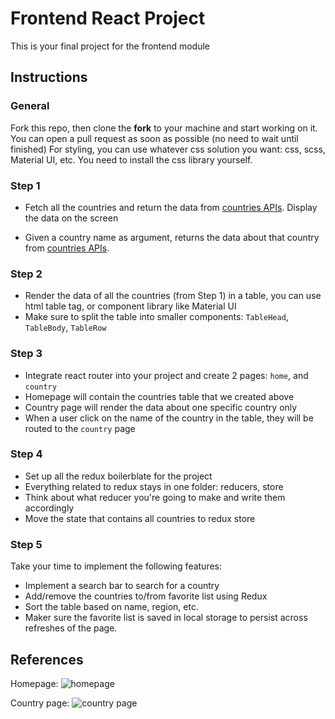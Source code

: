 # Frontend React Project

This is your final project for the frontend module

## Instructions

### General

Fork this repo, then clone the **fork** to your machine and start working on it. You can open a pull request as soon as possible (no need to wait until finished)
For styling, you can use whatever css solution you want: css, scss, Material UI, etc.
You need to install the css library yourself.

### Step 1

- Fetch all the countries and return the data from [countries APIs](https://restcountries.com/). Display the data on the screen

- Given a country name as argument, returns the data about that country from [countries APIs](https://restcountries.com/).

### Step 2

- Render the data of all the countries (from Step 1) in a table, you can use html table tag, or component library like Material UI
- Make sure to split the table into smaller components: `TableHead`, `TableBody`, `TableRow`

### Step 3

- Integrate react router into your project and create 2 pages: `home`, and `country`
- Homepage will contain the countries table that we created above
- Country page will render the data about one specific country only
- When a user click on the name of the country in the table, they will be routed to the `country` page

### Step 4

- Set up all the redux boilerblate for the project
- Everything related to redux stays in one folder: reducers, store
- Think about what reducer you're going to make and write them accordingly
- Move the state that contains all countries to redux store

### Step 5

Take your time to implement the following features:

- Implement a search bar to search for a country
- Add/remove the countries to/from favorite list using Redux
- Sort the table based on name, region, etc.
- Maker sure the favorite list is saved in local storage to persist across refreshes of the page.

## References

Homepage:
![homepage](media/home.png)

Country page:
![country page](media/country.png)
